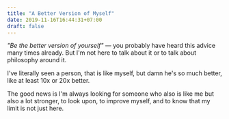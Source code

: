 ```yaml
---
title: "A Better Version of Myself"
date: 2019-11-16T16:44:31+07:00
draft: false
---
```


*"Be the better version of yourself"* &mdash; you probably have heard this advice many times already. But I'm not here to talk about it or to talk about philosophy around it.

I've literally seen a person, that is like myself, but damn he's so much better, like at least 10x or 20x better.

The good news is I'm always looking for someone who also is like me but also a lot stronger, to look upon, to improve myself, and to know that my limit is not just here.
